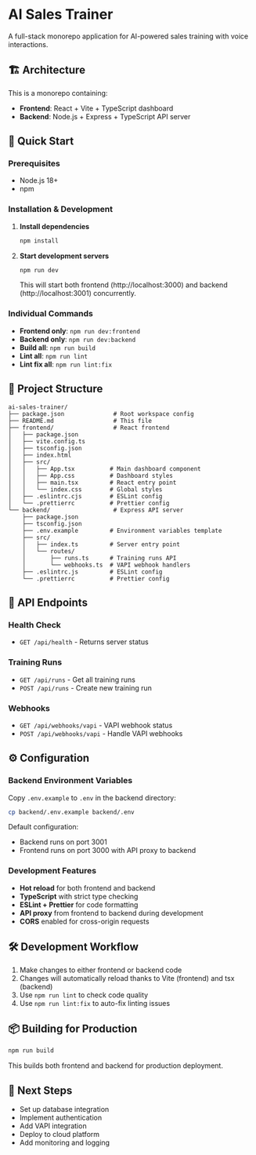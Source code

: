 # AI Sales Trainer

A full-stack monorepo application for AI-powered sales training with voice interactions.

## 🏗️ Architecture

This is a monorepo containing:
- **Frontend**: React + Vite + TypeScript dashboard
- **Backend**: Node.js + Express + TypeScript API server

## 🚀 Quick Start

### Prerequisites
- Node.js 18+ 
- npm

### Installation & Development

1. **Install dependencies**
   ```bash
   npm install
   ```

2. **Start development servers**
   ```bash
   npm run dev
   ```
   This will start both frontend (http://localhost:3000) and backend (http://localhost:3001) concurrently.

### Individual Commands

- **Frontend only**: `npm run dev:frontend`
- **Backend only**: `npm run dev:backend`
- **Build all**: `npm run build`
- **Lint all**: `npm run lint`
- **Lint fix all**: `npm run lint:fix`

## 📁 Project Structure

```
ai-sales-trainer/
├── package.json              # Root workspace config
├── README.md                 # This file
├── frontend/                 # React frontend
│   ├── package.json
│   ├── vite.config.ts
│   ├── tsconfig.json
│   ├── index.html
│   ├── src/
│   │   ├── App.tsx          # Main dashboard component
│   │   ├── App.css          # Dashboard styles
│   │   ├── main.tsx         # React entry point
│   │   └── index.css        # Global styles
│   ├── .eslintrc.cjs        # ESLint config
│   └── .prettierrc          # Prettier config
└── backend/                  # Express API server
    ├── package.json
    ├── tsconfig.json
    ├── .env.example         # Environment variables template
    ├── src/
    │   ├── index.ts         # Server entry point
    │   └── routes/
    │       ├── runs.ts      # Training runs API
    │       └── webhooks.ts  # VAPI webhook handlers
    ├── .eslintrc.js         # ESLint config
    └── .prettierrc          # Prettier config
```

## 🔌 API Endpoints

### Health Check
- `GET /api/health` - Returns server status

### Training Runs
- `GET /api/runs` - Get all training runs
- `POST /api/runs` - Create new training run

### Webhooks
- `GET /api/webhooks/vapi` - VAPI webhook status
- `POST /api/webhooks/vapi` - Handle VAPI webhooks

## ⚙️ Configuration

### Backend Environment Variables
Copy `.env.example` to `.env` in the backend directory:
```bash
cp backend/.env.example backend/.env
```

Default configuration:
- Backend runs on port 3001
- Frontend runs on port 3000 with API proxy to backend

### Development Features
- **Hot reload** for both frontend and backend
- **TypeScript** with strict type checking
- **ESLint + Prettier** for code formatting
- **API proxy** from frontend to backend during development
- **CORS** enabled for cross-origin requests

## 🛠️ Development Workflow

1. Make changes to either frontend or backend code
2. Changes will automatically reload thanks to Vite (frontend) and tsx (backend)
3. Use `npm run lint` to check code quality
4. Use `npm run lint:fix` to auto-fix linting issues

## 📦 Building for Production

```bash
npm run build
```

This builds both frontend and backend for production deployment.

## 🎯 Next Steps

- Set up database integration
- Implement authentication
- Add VAPI integration
- Deploy to cloud platform
- Add monitoring and logging
